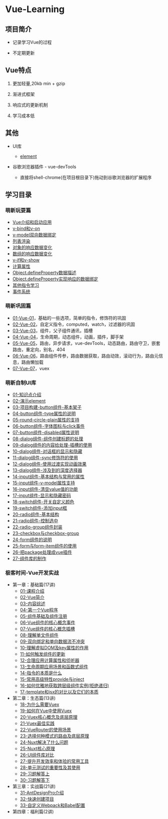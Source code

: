 # Vue-Learning

## 项目简介

* 记录学习Vue的过程

* 不定期更新

    
## Vue特点

1. 更加轻量,20kb min + gzip

2. 渐进式框架

3. 响应式的更新机制

4. 学习成本低 

## 其他

* UI库
  * [element](https://element.eleme.cn/#/zh-CN/)  

* 谷歌浏览器插件 - vue-devTools    
  * 直接将shell-chrome(在项目根目录下)拖动到谷歌浏览器的扩展程序      

## 学习目录

### 萌新玩耍篇

* [Vue介绍和启动应用](./01-萌新玩耍篇/01-Vue介绍和启动应用/Vue介绍和启动应用.md)
* [v-bind和v-on](./01-萌新玩耍篇/02-v-bind和v-on/v-bind和v-on.md)
* [v-model双向数据绑定](./01-萌新玩耍篇/03-v-model双向数据绑定/v-model双向数据绑定.md)
* [列表渲染](./01-萌新玩耍篇/04-列表渲染/列表渲染.md)
* [对象的响应数据变化](./01-萌新玩耍篇/05-对象的响应数据变化/对象的响应数据变化.md)
* [数组的响应数据变化](./01-萌新玩耍篇/06-数组的响应数据变化/数组的响应数据变化.md)
* [v-if和v-show](./01-萌新玩耍篇/07-v-if和v-show/v-if和v-show.md)
* [计算属性](./01-萌新玩耍篇/08-计算属性/计算属性.md)
* [Object.defineProperty数据描述](./01-萌新玩耍篇/09-Object.defineProperty数据描述/Object.defineProperty数据描述.md)
* [Object.defineProperty实现响应的数据绑定](./01-萌新玩耍篇/10-Object.defineProperty实现响应的数据绑定/Object.defineProperty实现响应的数据绑定.md)
* [其他指令学习](./01-萌新玩耍篇/11-其他指令学习/其他指令学习.md)
* [事件系统](./01-萌新玩耍篇/12-事件系统/事件系统.md)

### 萌新巩固篇 

* [01-Vue-01](./02-萌新巩固篇/01-Vue-01/Vue-01.md)，基础的一些选项，简单的指令，修饰符的巩固
* [02-Vue-02](./02-萌新巩固篇/02-Vue-02/Vue-02.md)，自定义指令，computed，watch，过滤器的巩固
* [03-Vue-03](./02-萌新巩固篇/03-Vue-03/Vue-03.md)，组件，父子组件通讯，插槽
* [04-Vue-04](./02-萌新巩固篇/04-Vue-04/Vue-04.md)，生命周期，动态组件，动画，插件，脚手架
* [05-Vue-05](./02-萌新巩固篇/05-Vue-05/Vue-05.md)，路由，异步请求，vue-devTools，动态路由，路由守卫，嵌套路由，重定向，别名，404
* [06-Vue-06](./02-萌新巩固篇/06-Vue-06/Vue-06.md)，路由组件传参，路由数据获取，路由动效，滚动行为，路由元信息，路由懒加载
* [07-Vue-07](./02-萌新巩固篇/07-Vue-07/Vue-07.md)，vuex

### 萌新自制UI库

* [01-知识点介绍](./03-萌新自制UI库/01-知识点介绍/知识点介绍.md)    
* [02-演示element](./03-萌新自制UI库/02-演示element/演示element.md)    
* [03-项目构建-button组件-基本架子](./03-萌新自制UI库/03-项目构建-button组件-基本架子/项目构建-button组件-基本架子.md)    
* [04-button组件-type属性的说明](./03-萌新自制UI库/04-button组件-type属性的说明/button组件-type属性的说明.md)    
* [05-round-circle-plain属性的支持](./03-萌新自制UI库/05-round-circle-plain属性的支持/round-circle-plain属性的支持.md)    
* [06-button组件-字体图标与click事件](./03-萌新自制UI库/06-button组件-字体图标与click事件/button组件-字体图标与click事件.md)    
* [07-button组件-disabled属性说明](./03-萌新自制UI库/07-button组件-disabled属性说明/button组件-disabled属性说明.md)    
* [08-dialog组件-组件创建标题的处理](./03-萌新自制UI库/08-dialog组件-组件创建标题的处理/dialog组件-组件创建标题的处理.md)    
* [09-dialog组件的内容给处理-插槽的使用](./03-萌新自制UI库/09-dialog组件的内容给处理-插槽的使用/dialog组件的内容给处理-插槽的使用.md)    
* [10-dialog组件-对话框的显示和隐藏](./03-萌新自制UI库/10-dialog组件-对话框的显示和隐藏/dialog组件-对话框的显示和隐藏.md)    
* [11-dialog组件-sync修饰符的使用](./03-萌新自制UI库/11-dialog组件-sync修饰符的使用/dialog组件-sync修饰符的使用.md)    
* [12-dialog组件-使用过渡实现动画效果](./03-萌新自制UI库/12-dialog组件-使用过渡实现动画效果/dialog组件-使用过渡实现动画效果.md)    
* [13-dialog组件-涉及到的深度选择器](./03-萌新自制UI库/13-dialog组件-涉及到的深度选择器/dialog组件-涉及到的深度选择器.md)    
* [14-input组件-基本结构与常用的属性](./03-萌新自制UI库/14-input组件-基本结构与常用的属性/input组件-基本结构与常用的属性.md)    
* [15-input组件-v-model属性支持](./03-萌新自制UI库/15-input组件-v-model属性支持/input组件-v-model属性支持.md)    
* [16-input组件-清空value值的功能](./03-萌新自制UI库/16-input组件-清空value值的功能/input组件-清空value值的功能.md)    
* [17-input组件-显示和隐藏密码](./03-萌新自制UI库/17-input组件-显示和隐藏密码/input组件-显示和隐藏密码.md)    
* [18-switch组件-开关自定义颜色](./03-萌新自制UI库/18-switch组件-开关自定义颜色/switch组件-开关自定义颜色.md)    
* [19-switch组件-添加input框](./03-萌新自制UI库/19-switch组件-添加input框/switch组件-添加input框.md)    
* [20-radio组件-基本结构](./03-萌新自制UI库/20-radio组件-基本结构/radio组件-基本结构.md)    
* [21-radio组件-控制选中](./03-萌新自制UI库/21-radio组件-控制选中/radio组件-控制选中.md)    
* [22-radio-group组件封装](./03-萌新自制UI库/22-radio-group组件封装/radio-group组件封装.md)    
* [23-checkbox与checkbox-group](./03-萌新自制UI库/23-checkbox与checkbox-group/checkbox与checkbox-group.md)    
* [24-form组件的说明](./03-萌新自制UI库/24-form组件的说明/form组件的说明.md)    
* [25-form与form-item组件的使用](./03-萌新自制UI库/25-form与form-item组件的使用/form与form-item组件的使用.md)    
* [26-把package处理成vue插件](./03-萌新自制UI库/26-把package处理成vue插件/把package处理成vue插件.md)    
* [27-组件库的制作](./03-萌新自制UI库/27-组件库的制作/组件库的制作.md) 

### 极客时间-Vue开发实战

* 第一章：基础篇(17讲)
  * [01-课程介绍](./04-极客时间-Vue开发实战/01-基础篇/01-课程介绍.md)
  * [02-Vue简介](./04-极客时间-Vue开发实战/01-基础篇/02-Vue简介.md)
  * [03-内容综述](./04-极客时间-Vue开发实战/01-基础篇/03-内容综述.md)
  * [04-第一个Vue程序](./04-极客时间-Vue开发实战/01-基础篇/04-第一个Vue程序.md)
  * [05-组件基础及组件注册](./04-极客时间-Vue开发实战/01-基础篇/05-组件基础及组件注册.md)
  * [06-Vue组件的核心概念事件](./04-极客时间-Vue开发实战/01-基础篇/06-Vue组件的核心概念事件.md)
  * [07-Vue组件的核心概念插槽](./04-极客时间-Vue开发实战/01-基础篇/07-Vue组件的核心概念插槽.md)
  * [08-理解单文件组件](./04-极客时间-Vue开发实战/01-基础篇/08-理解单文件组件.md)
  * [09-双向绑定和单向数据流不冲突](./04-极客时间-Vue开发实战/01-基础篇/09-双向绑定和单向数据流不冲突.md)
  * [10-理解虚拟DOM及key属性的作用](./04-极客时间-Vue开发实战/01-基础篇/10-理解虚拟DOM及key属性的作用.md)
  * [11-如何触发组件的更新](./04-极客时间-Vue开发实战/01-基础篇/11-如何触发组件的更新.md)
  * [12-合理应用计算属性和侦听器](./04-极客时间-Vue开发实战/01-基础篇/12-合理应用计算属性和侦听器.md)
  * [13-生命周期应用场景和函数式组件](./04-极客时间-Vue开发实战/01-基础篇/13-生命周期应用场景和函数式组件.md)
  * [14-指令的本质是什么](./04-极客时间-Vue开发实战/01-基础篇/14-指令的本质是什么.md)
  * [15-常用高级特性provide与inject](./04-极客时间-Vue开发实战/01-基础篇/15-常用高级特性provide与inject.md)
  * [16-如何优雅地获取跨层级组件实例(拒绝递归)](./04-极客时间-Vue开发实战/01-基础篇/16-如何优雅地获取跨层级组件实例(拒绝递归).md)
  * [17-template和jsx的对比以及它们的本质](./04-极客时间-Vue开发实战/01-基础篇/17-template和jsx的对比以及它们的本质.md)
* 第二章：生态篇(13讲)
  * [18-为什么需要Vuex](./04-极客时间-Vue开发实战/02-生态篇/18-为什么需要Vuex.md)
  * [19-如何在Vue中使用Vuex](./04-极客时间-Vue开发实战/02-生态篇/19-如何在Vue中使用Vuex.md)
  * [20-Vuex核心概念及底层原理](./04-极客时间-Vue开发实战/02-生态篇/20-Vuex核心概念及底层原理.md)
  * [21-Vuex最佳实践](./04-极客时间-Vue开发实战/02-生态篇/21-Vuex最佳实践.md)
  * [22-VueRouter的使用场景](./04-极客时间-Vue开发实战/02-生态篇/22-VueRouter的使用场景.md)
  * [23-选择何种模式的路由及底层原理](./04-极客时间-Vue开发实战/02-生态篇/23-选择何种模式的路由及底层原理.md)
  * [24-Nuxt解决了什么问题](./04-极客时间-Vue开发实战/02-生态篇/24-Nuxt解决了什么问题.md)
  * [25-Nuxt核心原理](./04-极客时间-Vue开发实战/02-生态篇/25-Nuxt核心原理.md)
  * [26-UI组件库对比](./04-极客时间-Vue开发实战/02-生态篇/26-UI组件库对比.md)
  * [27-提升开发效率和体验的常用工具](./04-极客时间-Vue开发实战/02-生态篇/27-提升开发效率和体验的常用工具.md)
  * [28-单元测试的重要性及其使用](./04-极客时间-Vue开发实战/02-生态篇/28-单元测试的重要性及其使用.md)
  * [29-习题解答上](./04-极客时间-Vue开发实战/02-生态篇/29-习题解答上.md)
  * [30-习题解答下](./04-极客时间-Vue开发实战/02-生态篇/30-习题解答下.md)
* 第三章：实战篇(21讲)
  * [31-AntDesignPro介绍](./04-极客时间-Vue开发实战/03-实战篇/31-AntDesignPro介绍.md)
  * [32-快速创建项目](./04-极客时间-Vue开发实战/03-实战篇/32-快速创建项目.md)
  * [33-自定义Webpack和Babel配置](./04-极客时间-Vue开发实战/03-实战篇/33-自定义Webpack和Babel配置.md)
* 第四章：福利篇(2讲)
